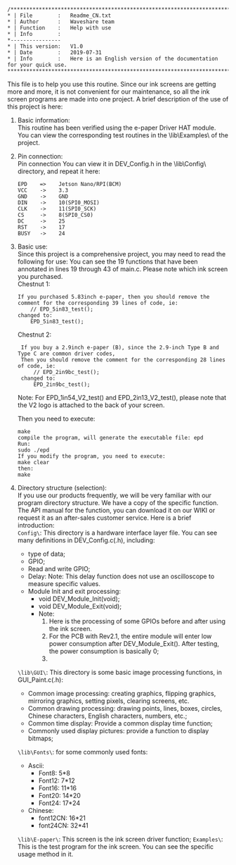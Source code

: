 
```
/*****************************************************************************
* | File      	:   Readme_CN.txt
* | Author      :   Waveshare team
* | Function    :   Help with use
* | Info        :
*----------------
* |	This version:   V1.0
* | Date        :   2019-07-31
* | Info        :   Here is an English version of the documentation for your quick use.
******************************************************************************/
```

This file is to help you use this routine.
Since our ink screens are getting more and more, it is not convenient for our maintenance, so all the ink screen programs are made into one project.
A brief description of the use of this project is here:

1. Basic information:  
This routine has been verified using the e-paper Driver HAT module. 
You can view the corresponding test routines in the \lib\Examples\ 
of the project.

2. Pin connection:  
Pin connection You can view it in DEV_Config.h in the \lib\Config\ directory, and repeat it here:

    ```
    EPD    =>    Jetson Nano/RPI(BCM)
    VCC    ->    3.3
    GND    ->    GND
    DIN    ->    10(SPI0_MOSI)
    CLK    ->    11(SPI0_SCK)
    CS     ->    8(SPI0_CS0)
    DC     ->    25
    RST    ->    17
    BUSY   ->    24
    ```
    
3. Basic use:  
Since this project is a comprehensive project, you may need to read the following for use:
You can see the 19 functions that have been annotated in lines 19 through 43 of main.c.
Please note which ink screen you purchased.  
Chestnut 1:

    ```
    If you purchased 5.83inch e-paper, then you should remove the comment for the corresponding 39 lines of code, ie:
        // EPD_5in83_test();
    changed to:
        EPD_5in83_test();
    ```

	Chestnut 2:

    ```
     If you buy a 2.9inch e-paper (B), since the 2.9-inch Type B and Type C are common driver codes,
     Then you should remove the comment for the corresponding 28 lines of code, ie:
         // EPD_2in9bc_test();
     changed to:
         EPD_2in9bc_test();
    ```
    
	Note: For EPD_1in54_V2_test() and EPD_2in13_V2_test(), please note that the V2 logo is attached to the back of your screen.

	Then you need to execute:

    ```
    make
    compile the program, will generate the executable file: epd
    Run: 
    sudo ./epd
    If you modify the program, you need to execute: 
    make clear
    then:
    make
    ```

4. Directory structure (selection):  
If you use our products frequently, we will be very familiar with our program directory structure. We have a copy of the specific function.
The API manual for the function, you can download it on our WIKI or request it as an after-sales customer service. Here is a brief introduction:  
`Config\`: This directory is a hardware interface layer file. You can see many definitions in DEV_Config.c(.h), including:
	- type of data;
	- GPIO;
	- Read and write GPIO;
	- Delay: Note: This delay function does not use an oscilloscope to measure specific values.
	- Module Init and exit processing:
		- void DEV_Module_Init(void);
		- void DEV_Module_Exit(void);
		- Note:
			1. Here is the processing of some GPIOs before and after using the ink screen.
			2. For the PCB with Rev2.1, the entire module will enter low power consumption after DEV_Module_Exit(). After testing, the power consumption is basically 0;
			3. 
    `\lib\GUI\`: This directory is some basic image processing functions, in GUI_Paint.c(.h):
	- Common image processing: creating graphics, flipping graphics, mirroring graphics, setting pixels, clearing screens, etc.
	- Common drawing processing: drawing points, lines, boxes, circles, Chinese characters, English characters, numbers, etc.;
	- Common time display: Provide a common display time function;
	- Commonly used display pictures: provide a function to display bitmaps;
    
    `\lib\Fonts\`: for some commonly used fonts:
	- Ascii:
		- Font8: 5*8
		- Font12: 7*12
		- Font16: 11*16
		- Font20: 14*20
		- Font24: 17*24
	- Chinese:
		- font12CN: 16*21
		- font24CN: 32*41
        
    `\lib\E-paper\`: This screen is the ink screen driver function;
    `Examples\`: This is the test program for the ink screen. You can see the specific usage method in it.
